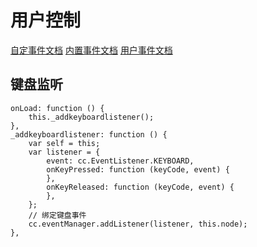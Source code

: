 # 用户控制
[自定事件文档](http://www.cocos.com/docs/creator/scripting/events.html)
[内置事件文档](http://www.cocos.com/docs/creator/scripting/internal-events.html)
[用户事件文档](http://www.cocos.com/docs/creator/scripting/player-controls.html)

## 键盘监听
```
onLoad: function () {
    this._addkeyboardlistener();
},
_addkeyboardlistener: function () {
    var self = this;
    var listener = {
        event: cc.EventListener.KEYBOARD,
        onKeyPressed: function (keyCode, event) {
        },
        onKeyReleased: function (keyCode, event) {
        },
    };
    // 绑定键盘事件
    cc.eventManager.addListener(listener, this.node);
},
```
